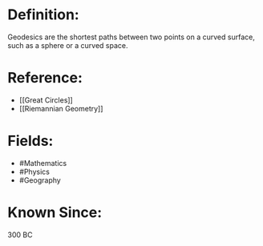 

# Definition:
Geodesics are the shortest paths between two points on a curved surface, such as a sphere or a curved space.

# Reference:
- [[Great Circles]]
- [[Riemannian Geometry]]

# Fields: 
- #Mathematics
- #Physics
- #Geography

# Known Since:
300 BC

